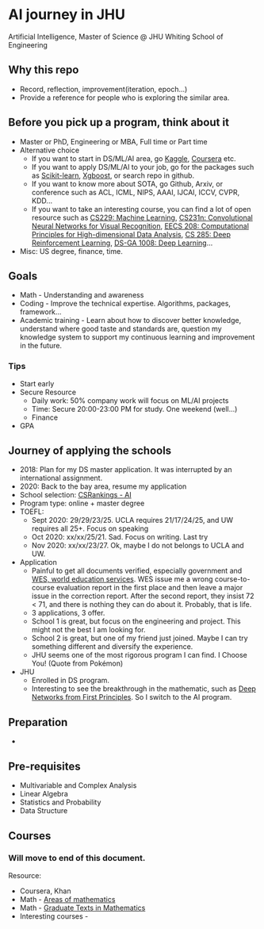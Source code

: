 # AI journey in JHU
Artificial Intelligence, Master of Science @ JHU Whiting School of Engineering

## Why this repo
* Record, reflection, improvement(iteration, epoch...)
* Provide a reference for people who is exploring the similar area. 

## Before you pick up a program, think about it
* Master or PhD, Engineering or MBA, Full time or Part time
* Alternative choice
  * If you want to start in DS/ML/AI area, go [Kaggle](https://www.kaggle.com/), [Coursera](https://www.coursera.org/) etc.
  * If you want to apply DS/ML/AI to your job, go for the packages such as [Scikit-learn](https://scikit-learn.org/stable/#), [Xgboost](https://xgboost.readthedocs.io/en/latest/), or search repo in github. 
  * If you want to know more about SOTA, go Github, Arxiv, or conference such as ACL, ICML, NIPS, AAAI, IJCAI, ICCV, CVPR, KDD...
  * If you want to take an interesting course, you can find a lot of open resource such as [CS229: Machine Learning](http://cs229.stanford.edu/), [CS231n: Convolutional Neural Networks for Visual Recognition](http://cs231n.stanford.edu/), [EECS 208: Computational Principles for High-dimensional Data Analysis](https://book-wright-ma.github.io/Book-WM-20210422.pdf), [CS 285: Deep Reinforcement Learning](https://www.youtube.com/playlist?list=PL_iWQOsE6TfURIIhCrlt-wj9ByIVpbfGc), [DS-GA 1008: Deep Learning](https://atcold.github.io/pytorch-Deep-Learning/)...
* Misc: US degree, finance, time. 

## Goals 
* Math - Understanding and awareness 
* Coding - Improve the technical expertise. Algorithms, packages, framework... 
* Academic training - Learn about how to discover better knowledge, understand where good taste and standards are, question my knowledge system to support my continuous learning and improvement in the future.

### Tips
* Start early 
* Secure Resource
  * Daily work: 50% company work will focus on ML/AI projects
  * Time: Secure 20:00-23:00 PM for study. One weekend (well...) 
  * Finance
* GPA

## Journey of applying the schools
* 2018: Plan for my DS master application. It was interrupted by an international assignment. 
* 2020: Back to the bay area, resume my application
* School selection: [CSRankings - AI](http://csrankings.org/#/index?ai&vision&mlmining&nlp&ir&us)
* Program type: online + master degree
* TOEFL: 
  * Sept 2020: 29/29/23/25. UCLA requires 21/17/24/25, and UW requires all 25+. Focus on speaking
  * Oct 2020: xx/xx/25/21. Sad. Focus on writing. Last try
  * Nov 2020: xx/xx/23/27. Ok, maybe I do not belongs to UCLA and UW. 
* Application
  * Painful to get all documents verified, especially government and [WES, world education services](https://www.wes.org). WES issue me a wrong course-to-course evaluation report in the first place and then leave a major issue in the correction report. After the second report, they insist 72 < 71, and there is nothing they can do about it. Probably, that is life. 
  * 3 applications, 3 offer. 
  * School 1 is great, but focus on the engineering and project. This might not the best I am looking for. 
  * School 2 is great, but one of my friend just joined. Maybe I can try something different and diversify the experience. 
  * JHU seems one of the most rigorous program I can find. I Choose You! (Quote from Pokémon)
* JHU
  * Enrolled in DS program. 
  * Interesting to see the breakthrough in the mathematic, such as [Deep Networks from First Principles](https://cmsa.fas.harvard.edu/wp-content/uploads/2021/04/Deep_Networks_from_First_Principles.pdf). So I switch to the AI program.

## Preparation
* 
## Pre-requisites
* Multivariable and Complex Analysis
* Linear Algebra
* Statistics and Probability
* Data Structure
## Courses



### Will move to end of this document.
Resource: 
  * Coursera, Khan
  * Math - [Areas of mathematics](https://en.wikipedia.org/wiki/Areas_of_mathematics)
  * Math - [Graduate Texts in Mathematics](https://en.wikipedia.org/wiki/Graduate_Texts_in_Mathematics)
  * Interesting courses - 
